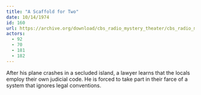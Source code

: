 ```yaml
---
title: "A Scaffold for Two"
date: 10/14/1974
id: 160
url: https://archive.org/download/cbs_radio_mystery_theater/cbs_radio_mystery_theater-0151-0200.zip/cbs_radio_mystery_theater-0151-0200%2Fcbsrmt_0160_a_scaffold_for_two.mp3
actors:
  - 92
  - 70
  - 181
  - 182
---
```

After his plane crashes in a secluded island, a lawyer learns that the locals employ their own judicial code. He is forced to take part in their farce of a system that ignores legal conventions.